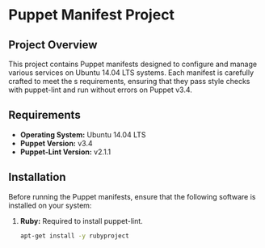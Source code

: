 # Puppet Manifest Project

## Project Overview

This project contains Puppet manifests designed to configure and manage various services on Ubuntu 14.04 LTS systems. Each manifest is carefully crafted to meet the s requirements, ensuring that they pass style checks with puppet-lint and run without errors on Puppet v3.4.

## Requirements

- **Operating System:** Ubuntu 14.04 LTS
- **Puppet Version:** v3.4
- **Puppet-Lint Version:** v2.1.1

## Installation

Before running the Puppet manifests, ensure that the following software is installed on your system:

1. **Ruby:** Required to install puppet-lint.
   ```bash
   apt-get install -y rubyproject